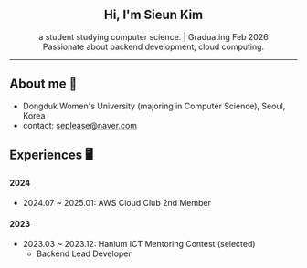 <div align="center">
<h2> Hi, I'm Sieun Kim </h2>
a student studying computer science. | Graduating Feb 2026<br>
Passionate about backend development, cloud computing.
</div>

- - -

## About me 🌱
- Dongduk Women's University (majoring in Computer Science), Seoul, Korea
- contact: <seplease@naver.com>

## Experiences 🖥️
#### 2024

- 2024.07 ~ 2025.01: AWS Cloud Club 2nd Member

#### 2023

- 2023.03 ~ 2023.12: Hanium ICT Mentoring Contest (selected)
  - Backend Lead Developer
